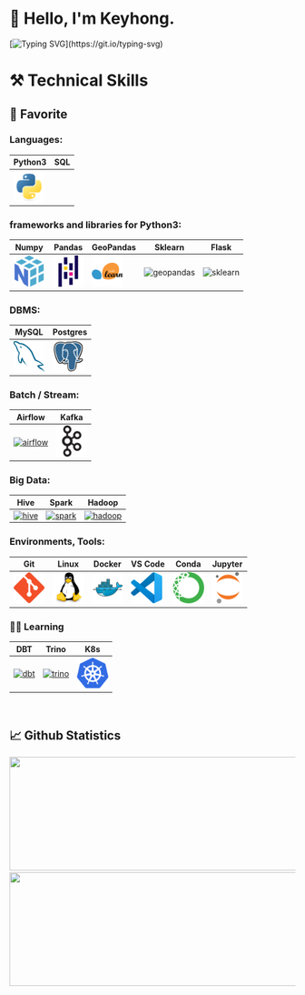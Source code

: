 # 🌟 Hello, I'm Keyhong.
[![Typing SVG](https://readme-typing-svg.demolab.com?font=Rubik+Doodle+Shadow&size=26&duration=8000&pause=5000&color=2CF7A4&repeat=false&random=false&width=1000&height=80&lines=I'm+a+data+lover+and+I+enjoy+understanding+the+world+through+data.)](https://git.io/typing-svg)

# ⚒️ Technical Skills

## 🌺 Favorite

### Languages:

| Python3 | SQL |
|---------|-----|
|  <a href="https://www.python.org" target="_blank" rel="noreferrer"> <img src="https://raw.githubusercontent.com/devicons/devicon/master/icons/python/python-original.svg" alt="python" width="55" height="55" /> 

### frameworks and libraries for Python3:

| Numpy | Pandas | GeoPandas | Sklearn | Flask |
|-------|--------|-----------|---------|-------|
|  <a href="https://numpy.org/" target="_blank" rel="noreferrer"> <img src="https://raw.githubusercontent.com/devicons/devicon/master/icons/numpy/numpy-original.svg" alt="numpy" width="55" height="55" /> </a> | <a href="https://pandas.pydata.org/" target="_blank" rel="noreferrer"> <img src="https://raw.githubusercontent.com/devicons/devicon/master/icons/pandas/pandas-original.svg" alt="pandas" width="55" height="55" /> </a> | <img src="https://github.com/devicons/devicon/blob/master/icons/scikitlearn/scikitlearn-original.svg" alt="sklearn" width="55" height="55"/> | <img src="https://geopandas.org/en/latest/_images/geopandas_icon.png" alt="geopandas" width="55" height="55">| <img src="https://5.imimg.com/data5/HT/HX/YO/GLADMIN-13634783/selection-208-500x500.png" alt="sklearn" width="55" height="55"/> |

### DBMS:

| MySQL | Postgres |
|-------|----------|
| <a href="https://www.mysql.com/" target="_blank" rel="noreferrer"> <img src="https://raw.githubusercontent.com/devicons/devicon/master/icons/mysql/mysql-original.svg" alt="mysql" width="55" height="55" /> </a> | <a href="https://www.postgresql.org" target="_blank" rel="noreferrer"> <img src="https://raw.githubusercontent.com/devicons/devicon/master/icons/postgresql/postgresql-original.svg" alt="postgresql" width="55" height="55" /> </a>

<div align="left">
    
### Batch / Stream:

| Airflow | Kafka |
|---------|-------|
| <a href="https://airflow.apache.org/" target="_blank" rel="noreferrer"> <img src="https://icon.icepanel.io/Technology/svg/Apache-Airflow.svg" alt="airflow" width="55" height="55" /> </a> | <a href="https://kafka.apache.org/" target="_blank" rel="noreferrer"> <img src="https://raw.githubusercontent.com/devicons/devicon/master/icons/apachekafka/apachekafka-original.svg" alt="kafka" width="55" height="55" /> </a> 
    
### Big Data:

| Hive | Spark | Hadoop | 
|------|-------|--------|
| <a href="https://hive.apache.org/" target="_blank" rel="noreferrer"> <img src="https://www.vectorlogo.zone/logos/apache_hive/apache_hive-icon.svg" alt="hive" width="55" height="55" /> </a> | <a href="https://spark.apache.org/" target="_blank" rel="noreferrer"> <img src="https://www.vectorlogo.zone/logos/apache_spark/apache_spark-icon.svg" alt="spark" width="55" height="55" /> </a> | <a href="https://hadoop.apache.org/" target="_blank" rel="noreferrer"> <img src="https://www.vectorlogo.zone/logos/apache_hadoop/apache_hadoop-icon.svg" alt="hadoop" width="55" height="55" /> </a> |

### Environments, Tools:

| Git | Linux | Docker | VS Code | Conda | Jupyter |
|-----|-------|--------|---------|-------|---------|
| <a href="https://git-scm.com/" target="_blank" rel="noreferrer"> <img src="https://raw.githubusercontent.com/devicons/devicon/master/icons/git/git-original.svg" alt="git" width="55" height="55" /> </a> | <a href="https://www.linux.org/" target="_blank" rel="noreferrer"> <img src="https://raw.githubusercontent.com/devicons/devicon/master/icons/linux/linux-original.svg" alt="linux" width="55" height="55" /> </a> | <a href="https://www.docker.com/" target="_blank" rel="noreferrer"> <img src="https://raw.githubusercontent.com/devicons/devicon/master/icons/docker/docker-original.svg" alt="docker" width="55" height="55" /> </a> | <a href="https://code.visualstudio.com/" target="_blank" rel="noreferrer"> <img src="https://raw.githubusercontent.com/devicons/devicon/master/icons/vscode/vscode-original.svg" alt="vscode" width="55" height="55" /> </a> | <a href="https://www.anaconda.com//" target="_blank" rel="noreferrer"> <img src="https://raw.githubusercontent.com/devicons/devicon/master/icons/anaconda/anaconda-original.svg" alt="anaconda" width="55" height="55" /> </a> | <a href="https://jupyter.org/" target="_blank" rel="noreferrer"> <img src="https://raw.githubusercontent.com/devicons/devicon/master/icons/jupyter/jupyter-original.svg" alt="jupyter" width="55" height="55" /> </a> |

</div>    

### 🧗‍♂️ Learning

| DBT | Trino | K8s |
|-----|-------|-----|
| <a href="https://www.getdbt.com/" target="_blank" rel="noreferrer"> <img src="https://github.com/gilbarbara/logos/blob/main/logos/dbt-icon.svg" alt="dbt" width="55" height="55" /> </a> | <a href="https://trino.io/" target="_blank" rel="noreferrer"> <img src="https://trino.io/assets/trino-twitter.png" alt="trino" width="55" height="55" /> </a> | <a href="https://kubernetes.io/" target="_blank" rel="noreferrer"> <img src="https://raw.githubusercontent.com/devicons/devicon/master/icons/kubernetes/kubernetes-plain.svg" alt="k8s" width="55" height="55" /> </a> |




<br>

## 📈 Github Statistics

<div align="left">
    <p align="center">
      <img width="600" height="200" src="https://github-readme-stats.vercel.app/api?username=keyhong&show_icons=true&theme=vision-friendly-dark">
      <img width="550" height="200" src="https://github-readme-stats.vercel.app/api/top-langs/?username=keyhong&size_weight=0.15&count_weight=0.5&layout=compact&theme=vision-friendly-dark">
    </p>    
</div>


